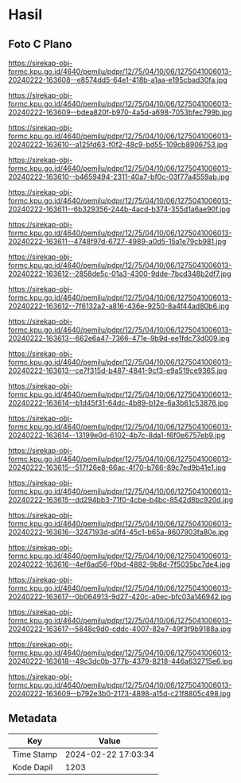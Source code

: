 # Hasil

## Foto C Plano

https://sirekap-obj-formc.kpu.go.id/4640/pemilu/pdpr/12/75/04/10/06/1275041006013-20240222-163608--e8574dd5-64e1-418b-a1aa-e195cbad30fa.jpg

https://sirekap-obj-formc.kpu.go.id/4640/pemilu/pdpr/12/75/04/10/06/1275041006013-20240222-163609--bdea820f-b970-4a5d-a698-7053bfec799b.jpg

https://sirekap-obj-formc.kpu.go.id/4640/pemilu/pdpr/12/75/04/10/06/1275041006013-20240222-163610--a125fd63-f0f2-48c9-bd55-109cb8906753.jpg

https://sirekap-obj-formc.kpu.go.id/4640/pemilu/pdpr/12/75/04/10/06/1275041006013-20240222-163610--b4659494-2311-40a7-bf0c-03f77a4559ab.jpg

https://sirekap-obj-formc.kpu.go.id/4640/pemilu/pdpr/12/75/04/10/06/1275041006013-20240222-163611--6b329356-244b-4acd-b374-355d1a6ae90f.jpg

https://sirekap-obj-formc.kpu.go.id/4640/pemilu/pdpr/12/75/04/10/06/1275041006013-20240222-163611--4748f97d-6727-4989-a0d5-15a1e79cb981.jpg

https://sirekap-obj-formc.kpu.go.id/4640/pemilu/pdpr/12/75/04/10/06/1275041006013-20240222-163612--2858de5c-01a3-4300-9dde-7bcd348b2df7.jpg

https://sirekap-obj-formc.kpu.go.id/4640/pemilu/pdpr/12/75/04/10/06/1275041006013-20240222-163612--7f6132a2-a816-436e-9250-8a4f44ad80b6.jpg

https://sirekap-obj-formc.kpu.go.id/4640/pemilu/pdpr/12/75/04/10/06/1275041006013-20240222-163613--662e6a47-7366-471e-9b9d-ee1fdc73d009.jpg

https://sirekap-obj-formc.kpu.go.id/4640/pemilu/pdpr/12/75/04/10/06/1275041006013-20240222-163613--ce7f315d-b487-4841-9cf3-e9a519ce9365.jpg

https://sirekap-obj-formc.kpu.go.id/4640/pemilu/pdpr/12/75/04/10/06/1275041006013-20240222-163614--b1d45f31-64dc-4b89-b12e-6a3b61c53876.jpg

https://sirekap-obj-formc.kpu.go.id/4640/pemilu/pdpr/12/75/04/10/06/1275041006013-20240222-163614--13199e0d-6102-4b7c-8da1-f6f0e6757eb9.jpg

https://sirekap-obj-formc.kpu.go.id/4640/pemilu/pdpr/12/75/04/10/06/1275041006013-20240222-163615--517f26e8-66ac-4f70-b766-89c7ed9b41e1.jpg

https://sirekap-obj-formc.kpu.go.id/4640/pemilu/pdpr/12/75/04/10/06/1275041006013-20240222-163615--dd294bb3-71f0-4cbe-b4bc-8542d8bc920d.jpg

https://sirekap-obj-formc.kpu.go.id/4640/pemilu/pdpr/12/75/04/10/06/1275041006013-20240222-163616--3247193d-a0f4-45c1-b65a-8607903fa80e.jpg

https://sirekap-obj-formc.kpu.go.id/4640/pemilu/pdpr/12/75/04/10/06/1275041006013-20240222-163616--4ef6ad56-f0bd-4882-9b8d-7f5035bc7de4.jpg

https://sirekap-obj-formc.kpu.go.id/4640/pemilu/pdpr/12/75/04/10/06/1275041006013-20240222-163617--0b064913-9d27-420c-a0ec-bfc03a146942.jpg

https://sirekap-obj-formc.kpu.go.id/4640/pemilu/pdpr/12/75/04/10/06/1275041006013-20240222-163617--5848c9d0-cddc-4007-82e7-49f3f9b9188a.jpg

https://sirekap-obj-formc.kpu.go.id/4640/pemilu/pdpr/12/75/04/10/06/1275041006013-20240222-163618--49c3dc0b-377b-4379-8218-446a632715e6.jpg

https://sirekap-obj-formc.kpu.go.id/4640/pemilu/pdpr/12/75/04/10/06/1275041006013-20240222-163609--b792e3b0-2173-4898-a15d-c21f8805c498.jpg


## Metadata

| Key        | Value               |
| ---------- | ------------------- |
| Time Stamp | 2024-02-22 17:03:34 |
| Kode Dapil | 1203                |



